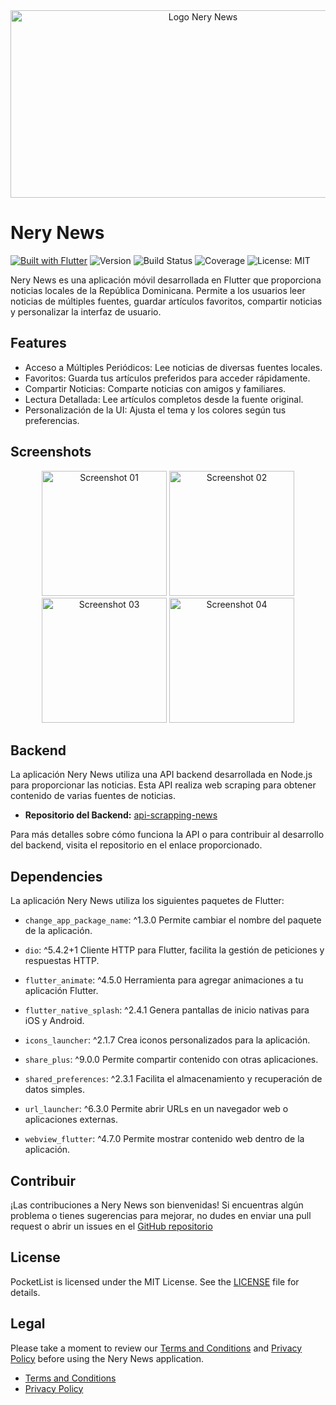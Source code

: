 <div align="center">
  <img src="https://github.com/neryad/rd_loca_news/blob/dev/assets/nerylogoR.png?raw=true" 
       alt="Logo Nery News" 
       width="600" 
       height="300">
</div>


# Nery News
[![Built with Flutter](https://img.shields.io/badge/Built_with-Flutter-blue.svg)](https://flutter.dev/)
![Version](https://img.shields.io/badge/Version-1.0.0-blue)
![Build Status](https://img.shields.io/badge/Build-Passing-brightgreen)
![Coverage](https://img.shields.io/badge/Coverage-90%25-brightgreen)
![License: MIT](https://img.shields.io/badge/License-MIT-yellow.svg)

Nery News es una aplicación móvil desarrollada en Flutter que proporciona noticias locales de la República Dominicana. Permite a los usuarios leer noticias de múltiples fuentes, guardar artículos favoritos, compartir noticias y personalizar la interfaz de usuario.

## Features

- Acceso a Múltiples Periódicos: Lee noticias de diversas fuentes locales.
- Favoritos: Guarda tus artículos preferidos para acceder rápidamente.
- Compartir Noticias: Comparte noticias con amigos y familiares.
- Lectura Detallada: Lee artículos completos desde la fuente original.
- Personalización de la UI: Ajusta el tema y los colores según tus preferencias.

## Screenshots
<div align="center">
  <img src="https://github.com/user-attachments/assets/6a44eff3-a44a-431a-971f-3872c3a864f1" 
       alt="Screenshot 01" 
       width="200" 
       height="auto">
  <img src="https://github.com/user-attachments/assets/939644f2-5af2-4db8-b5bd-4ed1db891208" 
       alt="Screenshot 02" 
       width="200" 
       height="auto">
  <img src="https://github.com/user-attachments/assets/3aceda41-1bc5-4173-94be-a35bc764b88a" 
       alt="Screenshot 03" 
       width="200" 
       height="auto">
  <img src="https://github.com/user-attachments/assets/44c95173-a323-4686-8aeb-3f52e66932a5" 
       alt="Screenshot 04" 
       width="200" 
       height="auto">
</div>

## Backend

La aplicación Nery News utiliza una API backend desarrollada en Node.js para proporcionar las noticias. Esta API realiza web scraping para obtener contenido de varias fuentes de noticias.

- **Repositorio del Backend:** [api-scrapping-news](https://github.com/neryad/api-scrapping-news)

Para más detalles sobre cómo funciona la API o para contribuir al desarrollo del backend, visita el repositorio en el enlace proporcionado.



## Dependencies

La aplicación Nery News utiliza los siguientes paquetes de Flutter:

- `change_app_package_name`: ^1.3.0
Permite cambiar el nombre del paquete de la aplicación.

- `dio`: ^5.4.2+1
Cliente HTTP para Flutter, facilita la gestión de peticiones y respuestas HTTP.

- `flutter_animate`: ^4.5.0
Herramienta para agregar animaciones a tu aplicación Flutter.

- `flutter_native_splash`: ^2.4.1
Genera pantallas de inicio nativas para iOS y Android.

- `icons_launcher`: ^2.1.7
Crea iconos personalizados para la aplicación.

- `share_plus`: ^9.0.0
Permite compartir contenido con otras aplicaciones.

- `shared_preferences`: ^2.3.1
Facilita el almacenamiento y recuperación de datos simples.

- `url_launcher`: ^6.3.0
Permite abrir URLs en un navegador web o aplicaciones externas.

- `webview_flutter`: ^4.7.0
Permite mostrar contenido web dentro de la aplicación.

## Contribuir

¡Las contribuciones a Nery News son bienvenidas! Si encuentras algún problema o tienes sugerencias para mejorar, no dudes en enviar una pull request o abrir un issues  en el [GitHub repositorio](https://github.com/neryad/rd_loca_news)

## License

PocketList is licensed under the MIT License. See the [LICENSE](/LICENSE) file for details.

## Legal

Please take a moment to review our [Terms and Conditions](./TERMS_AND_CONDITIONS.md) and [Privacy Policy](./PRIVACY_POLICY.md) before using the Nery News application.

- [Terms and Conditions](./TERMS_AND_CONDITIONS.md)
- [Privacy Policy](./PRIVACY_POLICY.md)
